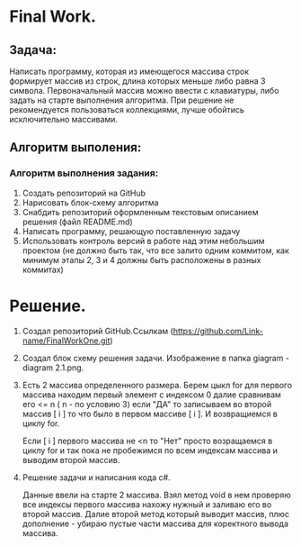 # Final Work.

## Задача: ##

Написать программу, которая из имеющегося массива строк формирует массив из строк, длина которых меньше либо равна 3 символа. Первоначальный массив можно ввести с клавиатуры, либо задать на старте выполнения алгоритма. При решение не рекомендуется пользоваться коллекциями, лучше обойтись исключительно массивами.

## Алгоритм выполения: ##

### Алгоритм выполнения задания: ###
1. Создать репозиторий на GitHub
2. Нарисовать блок-схему алгоритма
3. Снабдить репозиторий оформленным текстовым описанием решения  (файл README.md)
4. Написать программу, решающую поставленную задачу
5. Использовать контроль версий в работе над этим небольшим проектом (не должно быть так, что все залито одним коммитом, как минимум этапы 2, 3 и 4 должны быть расположены в разных коммитах)

# Решение.
1. Создал репозиторий GitHub.Ссылкам (https://github.com/Link-name/FinalWorkOne.git)
2. Создал блок схему решения задачи. Изображение в папка giagram - diagram 2.1.png.
3. Есть 2 массива определенного размера. Берем цыкл for для первого массива находим первый элемент с индексом 0 далие сравнивам его <= n ( n - по условию 3) если "ДА" то записываем во второй массив [ i ] то что было в первом массиве [ i ]. 
И возвращиемся в циклу for.

    Если [ i ]  первого массива не <n  то "Нет" просто возращаемся в циклу for  и так пока не пробежимся по всем индексам массива и выводим второй массив.
4. Решение задачи и написания кода c#.  

    Данные ввели на старте 2 массива. Взял метод void в нем проверяю все индексы первого массива нахожу нужный и заливаю его во второй массив.
    Далие второй метод который выводит массив, плюс дополнение - убираю пустые части массива для коректного вывода массива. 
      